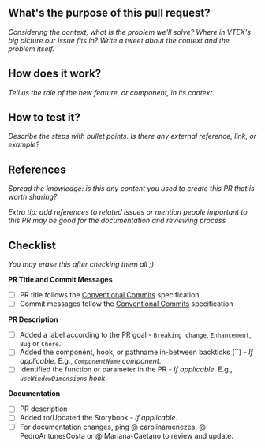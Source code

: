 ## What's the purpose of this pull request?

<em>Considering the context, what is the problem we'll solve? Where in VTEX's big picture our issue fits in? Write a tweet about the context and the problem itself.</em>

## How does it work?

<em>Tell us the role of the new feature, or component, in its context.</em>

## How to test it?

<em>Describe the steps with bullet points. Is there any external reference, link, or example?</em>

## References

<em>Spread the knowledge: is this any content you used to create this PR that is worth sharing?</em>

<em>Extra tip: add references to related issues or mention people important to this PR may be good for the documentation and reviewing process</em>

## Checklist

<em>You may erase this after checking them all ;)</em>

**PR Title and Commit Messages**
- [ ] PR title follows the [Conventional Commits](https://www.conventionalcommits.org/en/v1.0.0/) specification
- [ ] Commit messages follow the [Conventional Commits](https://www.conventionalcommits.org/en/v1.0.0/) specification

**PR Description**
- [ ] Added a label according to the PR goal - `Breaking change`, `Enhancement`, `Bug` or `Chore`.
- [ ] Added the component, hook, or pathname in-between backticks (``) *- If applicable*. E.g., *`ComponentName` component*.
- [ ] Identified the function or parameter in the PR *- If applicable*. E.g., *`useWindowDimensions` hook*.

**Documentation**
- [ ] PR description
- [ ] Added to/Updated the Storybook - *if applicable*.
- [ ] For documentation changes, ping @ carolinamenezes, @ PedroAntunesCosta or @ Mariana-Caetano to review and update.
